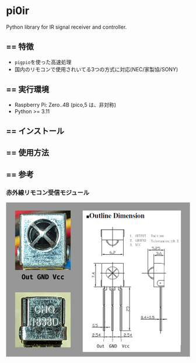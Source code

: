 # pi0ir

Python library for IR signal receiver and controller.


## == 特徴

- ``pigpio``を使った高速処理
- 国内のリモコンで使用されいてる3つの方式に対応(NEC/家製協/SONY)


## == 実行環境

- Raspberry Pi: Zero..4B (pico,5 は、非対称)
- Python >= 3.11


## == インストール


## == 使用方法


## == 参考

### 赤外線リモコン受信モジュール

![赤外線リモコン受信モジュール](docs/OSRB38C9AA.png)
